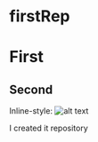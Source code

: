 # firstRep      

# First
## Second



Inline-style: 
![alt text](https://wallpapercave.com/wp/wp4084930.jpg)

I created it repository


